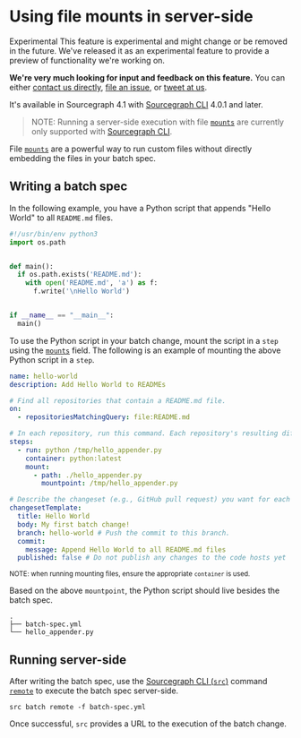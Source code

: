 # Using file mounts in server-side

<aside class="experimental">
<p>
<span class="badge badge-experimental">Experimental</span> This feature is experimental and might change or be removed in the future. We've released it as an experimental feature to provide a preview of functionality we're working on.
</p>

<p><b>We're very much looking for input and feedback on this feature.</b> You can either <a href="https://about.sourcegraph.com/contact">contact us directly</a>, <a href="https://github.com/sourcegraph/sourcegraph">file an issue</a>, or <a href="https://twitter.com/sourcegraph">tweet at us</a>.</p>

<p>It's available in Sourcegraph 4.1 with <a href="https://github.com/sourcegraph/src-cli">Sourcegraph CLI</a> 4.0.1 and later.</p>
</aside>

> NOTE: Running a server-side execution with file [`mounts`](../references/batch_spec_yaml_reference.md#steps-mount) are
> currently only supported with <a href="https://github.com/sourcegraph/src-cli">Sourcegraph CLI</a>.

File [`mounts`](../references/batch_spec_yaml_reference.md#steps-mount) are a powerful way to run custom files without
directly embedding the files in your batch spec.

## Writing a batch spec

In the following example, you have a Python script that appends "Hello World" to all `README.md` files.

```python
#!/usr/bin/env python3
import os.path


def main():
  if os.path.exists('README.md'):
    with open('README.md', 'a') as f:
      f.write('\nHello World')


if __name__ == "__main__":
  main()
```

To use the Python script in your batch change, mount the script in a `step` using
the [`mounts`](../references/batch_spec_yaml_reference.md#steps-mount) field. The following is an example of mounting
the above Python script in a `step`.

```yaml
name: hello-world
description: Add Hello World to READMEs

# Find all repositories that contain a README.md file.
on:
  - repositoriesMatchingQuery: file:README.md

# In each repository, run this command. Each repository's resulting diff is captured.
steps:
  - run: python /tmp/hello_appender.py
    container: python:latest
    mount:
      - path: ./hello_appender.py
        mountpoint: /tmp/hello_appender.py

# Describe the changeset (e.g., GitHub pull request) you want for each repository.
changesetTemplate:
  title: Hello World
  body: My first batch change!
  branch: hello-world # Push the commit to this branch.
  commit:
    message: Append Hello World to all README.md files
  published: false # Do not publish any changes to the code hosts yet
```

<sub>NOTE: when running mounting files, ensure the appropriate `container` is used.</sub>

Based on the above `mountpoint`, the Python script should live besides the batch spec.

```text
.
├── batch-spec.yml
└── hello_appender.py
```

## Running server-side

After writing the batch spec, use the <a href="https://github.com/sourcegraph/src-cli">Sourcegraph CLI (`src`)</a>
command [`remote`](../../cli/references/batch/remote.md) to execute the batch spec server-side.

```shell
src batch remote -f batch-spec.yml
```

Once successful, `src` provides a URL to the execution of the batch change.
